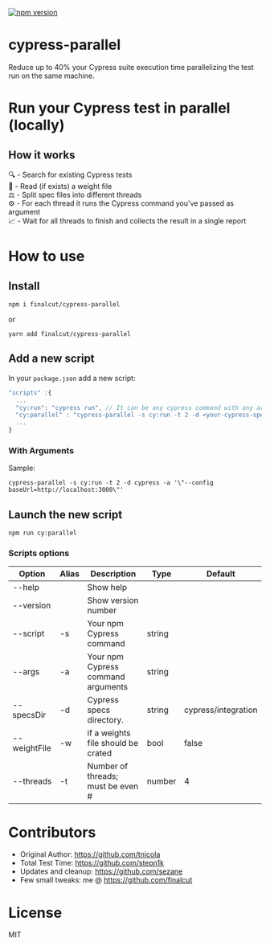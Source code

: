 [![npm version](https://badge.fury.io/js/cypress-parallel.svg)](https://badge.fury.io/js/cypress-parallel)
# cypress-parallel
Reduce up to 40% your Cypress suite execution time parallelizing the test run on the same machine.

# Run your Cypress test in parallel (locally)

## How it works
🔍 - Search for existing Cypress tests\
📄 - Read (if exists) a weight file\
⚖️ - Split spec files into different threads\
⚙️ - For each thread it runs the Cypress command you've passed as argument\
📈 - Wait for all threads to finish and collects the result in a single report

# How to use

## Install
 ```
 npm i finalcut/cypress-parallel
 ```

 or

```
yarn add finalcut/cypress-parallel
 ```

## Add a new script
 In your `package.json` add a new script:

  ```typescript
"scripts" :{
    ...
    "cy:run": "cypress run", // It can be any cypress command with any argument
    "cy:parallel" : "cypress-parallel -s cy:run -t 2 -d <your-cypress-specs-folder> -a '\"<your-cypress-cmd-args>\"'"
    ...
}
 ```

### With Arguments

Sample:

```
cypress-parallel -s cy:run -t 2 -d cypress -a '\"--config baseUrl=http://localhost:3000\"'
```

## Launch the new script

```
npm run cy:parallel
```

### Scripts options

| Option       | Alias | Description                        | Type   | Default             |
| ------------ | ----- | ---------------------------------- | ------ | ------------------- |
| --help       |       | Show help                          |        |                     |
| --version    |       | Show version number                |        |                     |
| --script     | -s    | Your npm Cypress command           | string |                     |
| --args       | -a    | Your npm Cypress command arguments | string |                     |
| --specsDir   | -d    | Cypress specs directory.           | string | cypress/integration |
| --weightFile | -w    | if a weights file should be crated | bool   | false               |
| --threads    | -t    | Number of threads; must be even #  | number | 4                   |

# Contributors
 *  Original Author: https://github.com/tnicola
 *  Total Test Time: https://github.com/stepn1k
 *  Updates and cleanup: https://github.com/sezane
 *  Few small tweaks: me @ https://github.com/finalcut
# License
 MIT
